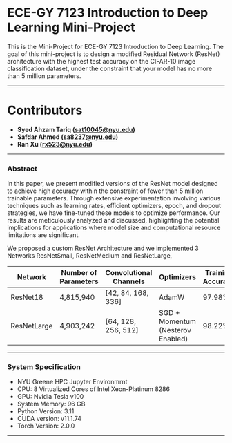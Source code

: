 # ECE-GY 7123 Introduction to Deep Learning Mini-Project

This is the Mini-Project for ECE-GY 7123 Introduction to Deep Learning. The goal of this mini-project is to design a modified Residual Network (ResNet) architecture with the highest test accuracy on the CIFAR-10 image classification dataset, under the constraint that your model has no more than 5 million parameters.

---

# Contributors

* **Syed Ahzam Tariq (sat10045@nyu.edu)**
* **Safdar Ahmed (sa8237@nyu.edu)**
* **Ran Xu (rx523@nyu.edu)**

---

### Abstract

In this paper, we present modified versions of the ResNet model designed to achieve high accuracy within the constraint of fewer than 5 million trainable parameters. Through extensive experimentation involving various techniques such as learning rates, efficient optimizers, epoch, and dropout strategies, we have fine-tuned these models to optimize performance. Our results are meticulously analyzed and discussed, highlighting the potential implications for applications where model size and computational resource limitations are significant.

We proposed a custom ResNet Architecture and we implemented 3 Networks ResNetSmall, ResNetMedium and ResNetLarge,

| Network      | Number of Parameters | Convolutional Channels | Optimizers                        | Training Accuracy | Testing Accuracy |
| ------------ | -------------------- | ---------------------- | --------------------------------- | ----------------- | ---------------- |
| ResNet18  | 4,815,940               | [42, 84, 168, 336]           | AdamW | 97.98%            | 93.02%           |
| ResNetLarge  | 4,903,242            | [64, 128, 256, 512]    | SGD + Momentum (Nesterov Enabled) | 98.22%            | 92.73%           |

---

### System Specification

* NYU Greene HPC Jupyter Environmrnt
* CPU: 8 Virtualized Cores of Intel Xeon-Platinum 8286
* GPU: Nvidia Tesla v100
* System Memory: 96 GB
* Python Version: 3.11
* CUDA version: v11.1.74
* Torch Version: 2.0.0

---